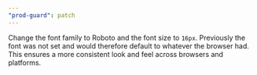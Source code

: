 ```yaml
---
"prod-guard": patch
---
```


Change the font family to Roboto and the font size to `16px`. Previously the font was not set and would therefore default to whatever the browser had. This ensures a more consistent look and feel across browsers and platforms.
